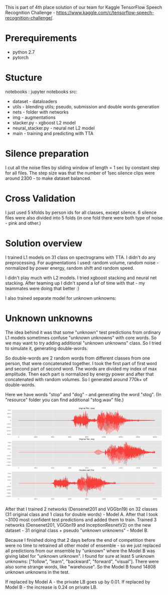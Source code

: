 This is part of 4th place solution of our team for Kaggle TensorFlow Speech Recognition Challenge - https://www.kaggle.com/c/tensorflow-speech-recognition-challenge/.

# Prerequirements
* python 2.7
* pytorch

# Stucture
notebooks : jupyter notebooks 
src:
- dataset - dataloaders
- utils - blending utils; pseudo, submission and double words generation
- nets - folder with networks
- img - augmentations
- stacker.py - xgboost L2 model 
- neural_stacker.py - neural net L2 model
- main - training and predicting with TTA

# Silence preparation
I cut all the noise files by sliding window of length = 1 sec by constant step for all files. The step size was that the number of 1sec silence clips were around 2300 - to make dataset balanced.

# Cross Validation
I just used 5 kfolds by person ids for all classes, except silence. 6 silence files were also divided into 5 folds (in one fold there were both type of noise - pink and other.)

# Solution overview
I trained L1 models on 31 class on spectrograms with TTA. I didn't do any preprocessing. For augmentations I used: random volume, random noise - normalized by power energy, random shift and random speed.

I didn't play much with L2 models. I tried xgboost stacking and neural net stacking. After teaming up I didn't spend a lof of time with that - my teammates were doing that better :) 

I also trained separate model for unknown unknowns:

# Unknown unknowns 

The idea behind it was that some "unknown" test predictions from ordinary L1 models sometimes confuse "unknown unknowns" with core words. So we may want to try adding additional "unknown unknowns" class. So I tried to simulate it, generating double-words.

So double-words are 2 random words from different classes from one person, that were concatenated together. I took the first part of first word and second part of second word. The words are divided my index of max amplitude. Then each part is normalized by energy power and after that concatenated with random volumes. So I generated around 770k+ of double-words.

Here we have words "stop" and "dog" - and generating the word "stog". (In "resource" folder you can find additional "stog.wav" file.) 

![Alt text](/resources/stog.png?raw=true)

After that I trained 2 networks (Densenet201 and VGGbn19) on 32 classes (31 original class and 1 class for double words) - Model A. After that I took ~3100 most confident test predictions and added them to train. Trained 3 networks (Densenet201, VGGbn19 and InceptionResnetV2) on the new dataset - 31 original class + pseudo "unknown unknowns" - Model B.

Because I finished doing that 2 days before the end of competition there were no time to retrained all other model of ensemble - so we just replaced all predictions from our ensemble by "unknown" where the Model B was giving label for "unknown unknown". I found for sure at least 5 unknown unknowns: ["follow", "learn", "backward", "forward", "visual"]. There were also some strange words, like "warehouse". So the Model B found 14808 unknown unknowns in the test.

If replaced by Model A - the private LB goes up by 0.01. If replaced by Model B - the increase is 0.24 on private LB.



